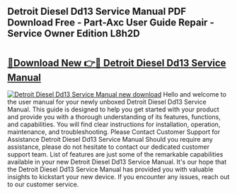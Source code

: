 ## Detroit Diesel Dd13 Service Manual PDF Download Free - Part-Axc User Guide Repair - Service Owner Edition L8h2D

# <h2><a href="http://bc4221.oget.top/?id=Detroit+Diesel+Dd13+Service+Manual">🔗Download New 👉🔴 Detroit Diesel Dd13 Service Manual</a></h2>

[![Detroit Diesel Dd13 Service Manual new download](https://i.imgur.com/5g1atiW.png)](http://bc4221.oget.top/?id=Detroit+Diesel+Dd13+Service+Manual)
Hello and welcome to the user manual for your newly unboxed Detroit Diesel Dd13 Service Manual. This guide is designed to help you get started with your product and provide you with a thorough understanding of its features, functions, and capabilities. You will find clear instructions for installation, operation, maintenance, and troubleshooting. Please Contact Customer Support for Assistance Detroit Diesel Dd13 Service Manual Should you require any assistance, please do not hesitate to contact our dedicated customer support team. List of features are just some of the remarkable capabilities available in your new Detroit Diesel Dd13 Service Manual. It's our hope that the Detroit Diesel Dd13 Service Manual has provided you with valuable insights to kickstart your new device. If you encounter any issues, reach out to our customer service.
